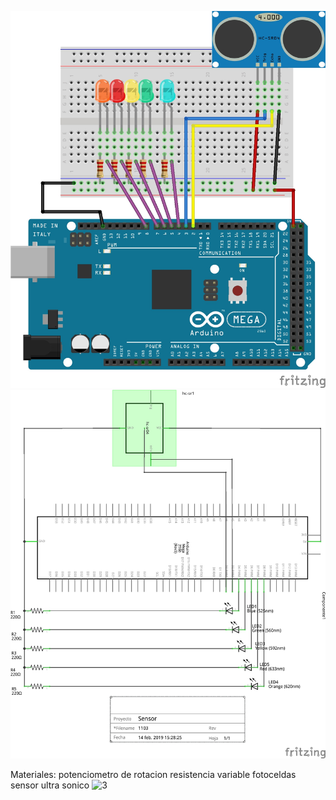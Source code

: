 ![1](https://github.com/mariacamila55/Primer-Proyecto/blob/master/Archivos%20Sensor%20de%20proximidad/sensor%201.jpg)
![2](https://github.com/mariacamila55/Primer-Proyecto/blob/master/Archivos%20Sensor%20de%20proximidad/sensor%202.jpg)

Materiales:
potenciometro de rotacion
resistencia variable 
fotoceldas 
sensor ultra sonico
![3](https://github.com/mariacamila55/Primer-Proyecto/blob/master/Archivos%20Sensor%20de%20proximidad/SensorPIR.ino)

